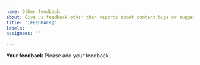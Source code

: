 ```yaml
---
name: Other feedback
about: Give us feedback other than reports about content bugs or suggested enhancements
title: '[FEEDBACK]'
labels: ''
assignees: ''

---
```


<!--
SPDX-FileCopyrightText: 2022 Wilfred Nicoll <xyzroller@rollyourown.xyz>
SPDX-License-Identifier: CC-BY-SA-4.0
-->

**Your feedback**
Please add your feedback.
